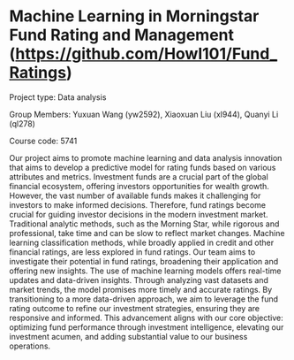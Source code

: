 # Machine Learning in Morningstar Fund Rating and Management (https://github.com/Howl101/Fund_Ratings)

Project type: Data analysis

Group Members: Yuxuan Wang (yw2592), Xiaoxuan Liu (xl944), Quanyi Li (ql278)

Course code: 5741

Our project aims to promote machine learning and data analysis innovation that aims to develop a predictive model for rating funds based on various attributes and metrics. 
Investment funds are a crucial part of the global financial ecosystem, offering investors opportunities for wealth growth. However, the vast number of available funds makes it challenging for investors to make informed decisions. Therefore, fund ratings become crucial for guiding investor decisions in the modern investment market. 
Traditional analytic methods, such as the Morning Star, while rigorous and professional, take time and can be slow to reflect market changes. Machine learning classification methods, while broadly applied in credit and other financial ratings, are less explored in fund ratings. Our team aims to investigate their potential in fund ratings, broadening their application and offering new insights. The use of machine learning models offers real-time updates and data-driven insights. Through analyzing vast datasets and market trends, the model promises more timely and accurate ratings.
By transitioning to a more data-driven approach, we aim to leverage the fund rating outcome to refine our investment strategies, ensuring they are responsive and informed. This advancement aligns with our core objective: optimizing fund performance through investment intelligence, elevating our investment acumen, and adding substantial value to our business operations.
